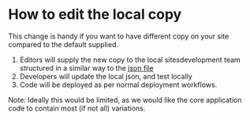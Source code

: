 # How to edit the local copy

This change is handy if you want to have different copy on your site compared to the default supplied.

1. Editors will supply the new copy to the local sitesdevelopment team
structured in a similar way to the [json file](https://github.com/OxfamInternational/davos-widget/blob/master/davos-widget.json)
2. Developers will update the local json, and test locally
3. Code will be deployed as per normal deployment workflows.

Note: Ideally this would be limited, as we would like the core application code
to contain most (if not all) variations.
